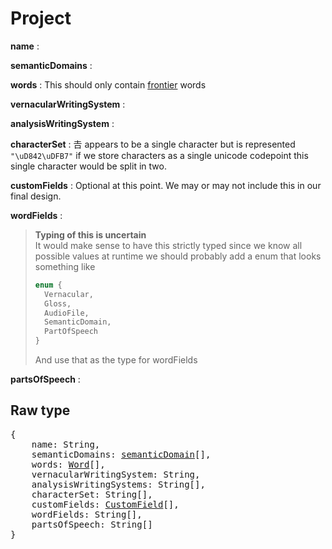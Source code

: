 # Project

**name** :

**semanticDomains** :

**words** : This should only contain [frontier](words/frontier.md) words

**vernacularWritingSystem** :

**analysisWritingSystem** :

**characterSet** : 𠮷 appears to be a single character but is represented `"\uD842\uDFB7"` if we store characters as a single unicode codepoint this single character would be split in two.

**customFields** : Optional at this point. We may or may not include this in our final design.

**wordFields** :

> **Typing of this is uncertain**  
> It would make sense to have this strictly typed since we know
> all possible values at runtime we should probably add a enum that looks
> something like
>
> ```typescript
> enum {
>   Vernacular,
>   Gloss,
>   AudioFile,
>   SemanticDomain,
>   PartOfSpeech
> }
> ```
>
> And use that as the type for wordFields

**partsOfSpeech** :

## Raw type

<pre>
{
    name: String,
    semanticDomains: <a href=words/semanticDomain.md>semanticDomain</a>[],
    words: <a href=words/word.md>Word</a>[],
    vernacularWritingSystem: String,
    analysisWritingSystems: String[],
    characterSet: String[],
    customFields: <a href=customField.md>CustomField</a>[],
    wordFields: String[],
    partsOfSpeech: String[]
}
</pre>
